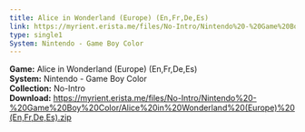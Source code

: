 ```yaml
---
title: Alice in Wonderland (Europe) (En,Fr,De,Es)
link: https://myrient.erista.me/files/No-Intro/Nintendo%20-%20Game%20Boy%20Color/Alice%20in%20Wonderland%20(Europe)%20(En,Fr,De,Es).zip
type: single1
System: Nintendo - Game Boy Color
---
```

<b>Game:</b> Alice in Wonderland (Europe) (En,Fr,De,Es)<br>
<b>System:</b> Nintendo - Game Boy Color<br>
<b>Collection:</b> No-Intro<br>
<b>Download:</b> https://myrient.erista.me/files/No-Intro/Nintendo%20-%20Game%20Boy%20Color/Alice%20in%20Wonderland%20(Europe)%20(En,Fr,De,Es).zip